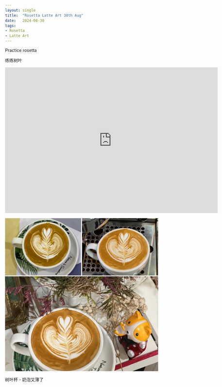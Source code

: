 ```yaml
---
layout: single
title:  "Rosetta Latte Art 30th Aug"
date:   2024-08-30
tags:
- Rosetta
- Latte Art
---
```



Practice rosetta

练练树叶


<div class="embed-container">
  <iframe
      src="https://www.youtube.com/embed/UA2FsRwUB_k"
      width="700"
      height="480"
      frameborder="0"
      allowfullscreen="true">
  </iframe>
</div>



![](/assets/img/2024/08/30/60EA7940-83E3-4353-8576-2AD62C73A608.JPG)



树叶杯 - 奶泡又薄了
